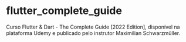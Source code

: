 # flutter_complete_guide
 Curso Flutter & Dart - The Complete Guide [2022 Edition], disponível na plataforma Udemy e publicado pelo instrutor Maximilian Schwarzmüller.
